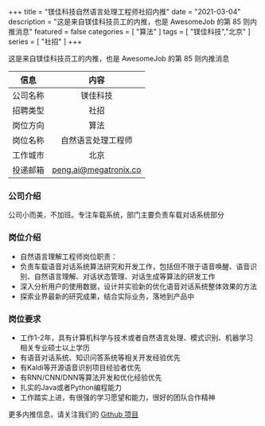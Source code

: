 +++
title = "镁佳科技自然语言处理工程师社招内推"
date = "2021-03-04"
description = "这是来自镁佳科技员工的内推，也是 AwesomeJob 的第 85 则内推消息"
featured = false
categories = [
    "算法"
]
tags = [
    "镁佳科技","北京"
]
series = [
    "社招"
]
+++

这是来自镁佳科技员工的内推，也是 AwesomeJob 的第 85 则内推消息
<!--more-->

| 信息 | 内容 |
| :-----:| :----: |
| 公司名称 | 镁佳科技 |
| 招聘类型 | 社招 |
| 岗位方向 | 算法 |
| 岗位名称 | 自然语言处理工程师 |
| 工作城市 | 北京 |
| 投递邮箱 | peng.ai@megatronix.co |

### 公司介绍

公司小而美，不加班。专注车载系统，部门主要负责车载对话系统部分

### 岗位介绍

- 自然语言理解工程师岗位职责：
-  负责车载语音对话系统算法研究和开发工作，包括但不限于语音唤醒、语音识别、自然语言理解、对话状态管理、对话生成等算法的研发工作
-  深入分析用户的使用数据，设计并实验新的优化语音对话系统整体效果的方法
-  探索业界最新的研究成果，结合实际业务，落地到产品中

### 岗位要求

-  工作1-2年，具有计算机科学与技术或者自然语言处理、模式识别、机器学习相关专业硕士以上学历
-  有语音对话系统、知识问答系统等相关开发经验优先
-  有Kaldi等开源语音识别项目经验者优先
-  有RNN/CNN/DNN等算法开发和优化经验优先
-  扎实的Java或者Python编程能力
-  工作踏实上进，有很强的学习愿望和能力，很好的团队合作精神

更多内推信息，请关注我们的 [Github 项目](https://github.com/Dikea/AwesomeJob)

